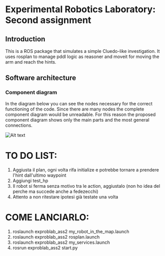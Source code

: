 # Experimental Robotics Laboratory: Second assignment
## Introduction
This is a ROS package that simulates a simple Cluedo-like investigation. It uses rosplan to manage pddl logic as reasoner and moveit for moving the arm and reach the hints.

## Software architecture
### Component diagram
In the diagram below you can see the nodes necessary for the correct functioning of the code. Since there are many nodes the complete component diagram would be unreadable. For this reason the proposed component diagram shows only the main parts and the most general connections.

![Alt text](/images/componentUMLass2.png?raw=true)

# TO DO LIST:
1) Aggiusta il plan, ogni volta rifa initialize e potrebbe tornare a prendere l'hint dall'ultimo waypoint 
2) Aggiungi test_hp 
3) Il robot si ferma senza motivo tra le action, aggiustalo (non ho idea del perche ma succede anche a fedezecchi)
4) Attento a non ritestare ipotesi già testate una volta

# COME LANCIARLO:
1) roslaunch exproblab_ass2 my_robot_in_the_map.launch 
2) roslaunch exproblab_ass2 rosplan.launch
3) roslaunch exproblab_ass2 my_services.launch
4) rosrun exproblab_ass2 start.py
